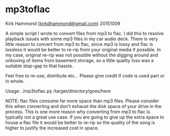 # mp3toflac

Kirk Hammond (kirkdhammond@gmail.com) 20151009

A simple script I wrote to convert files from mp3 to flac. I did this to resolve playback issues with some mp3 files in my car audio deck. 
There is very little reason to convert from mp3 to flac, since mp3 is lossy and flac is lossless it would be better to re-rip from your original media if possible.
In my case, original re-rip was not possible without the digging around and onboxing of items from basement storage, so a little quality loss was a suitable stop-gap to that hassle.


Feel free to re-use, distribute etc...  Please give credit if code is used part or in whole.

Usage:
./mp3toflac.py /target/directory/goes/here


NOTE: flac files consume far more space than mp3 files. Please consider this when converting and don't exhaust the disk space of your drive in the process. This is one more reason why converting from mp3 to flac is typically not a great use case. If you are going to give up the extra space to house a flac file it would be better to re-rip so the quality of the song is higher to justify the increased cost in space.
